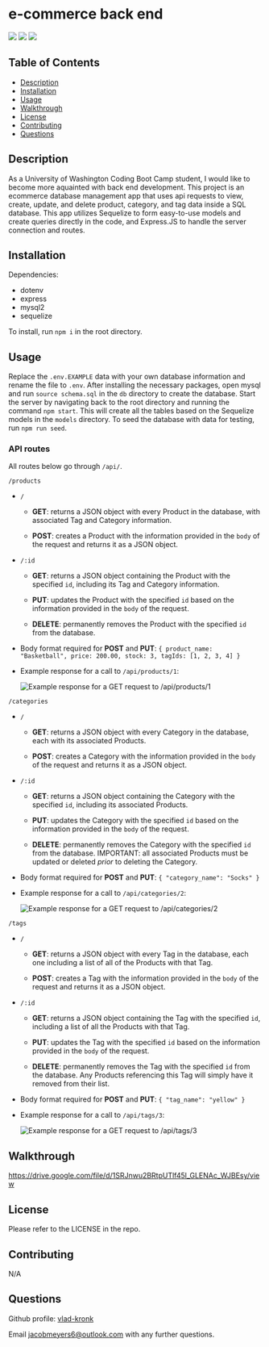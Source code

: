# e-commerce back end

![](https://img.shields.io/badge/ExpressJS-blue.svg?style=for-the-badge)
![](https://img.shields.io/badge/NodeJS-green.svg?style=for-the-badge)
![](https://img.shields.io/badge/SQL-grey.svg?style=for-the-badge)

## Table of Contents

-   [Description](#description)
-   [Installation](#installation)
-   [Usage](#usage)
-   [Walkthrough](#walkthrough)
-   [License](#license)
-   [Contributing](#contributing)
-   [Questions](#questions)

## Description

As a University of Washington Coding Boot Camp student, I would like to become more aquainted with back end development. This project is an ecommerce database management app that uses api requests to view, create, update, and delete product, category, and tag data inside a SQL database. This app utilizes Sequelize to form easy-to-use models and create queries directly in the code, and Express.JS to handle the server connection and routes.

## Installation

Dependencies:

-   dotenv
-   express
-   mysql2
-   sequelize

To install, run `npm i` in the root directory.

## Usage

Replace the `.env.EXAMPLE` data with your own database information and rename the file to `.env`. After installing the necessary packages, open mysql and run `source schema.sql` in the `db` directory to create the database. Start the server by navigating back to the root directory and running the command `npm start`. This will create all the tables based on the Sequelize models in the `models` directory. To seed the database with data for testing, run `npm run seed`.

### API routes

All routes below go through `/api/`.

`/products`

-   `/`

    -   <strong>GET</strong>: returns a JSON object with every Product in the database, with associated Tag and Category information.

    -   <strong>POST</strong>: creates a Product with the information provided in the `body` of the request and returns it as a JSON object.

-   `/:id`

    -   <strong>GET</strong>: returns a JSON object containing the Product with the specified `id`, including its Tag and Category information.

    -   <strong>PUT</strong>: updates the Product with the specified `id` based on the information provided in the `body` of the request.

    -   <strong>DELETE</strong>: permanently removes the Product with the specified `id` from the database.

-   Body format required for <strong>POST</strong> and <strong>PUT</strong>:
    `{
    product_name: "Basketball",
    price: 200.00,
    stock: 3,
    tagIds: [1, 2, 3, 4]
}`

-   Example response for a call to `/api/products/1`:

    ![Example response for a GET request to /api/products/1](./assets/images/product.png)

`/categories`

-   `/`

    -   <strong>GET</strong>: returns a JSON object with every Category in the database, each with its associated Products.

    -   <strong>POST</strong>: creates a Category with the information provided in the `body` of the request and returns it as a JSON object.

-   `/:id`

    -   <strong>GET</strong>: returns a JSON object containing the Category with the specified `id`, including its associated Products.

    -   <strong>PUT</strong>: updates the Category with the specified `id` based on the information provided in the `body` of the request.

    -   <strong>DELETE</strong>: permanently removes the Category with the specified `id` from the database. IMPORTANT: all associated Products must be updated or deleted <i>prior</i> to deleting the Category.

-   Body format required for <strong>POST</strong> and <strong>PUT</strong>:
    `{
  "category_name": "Socks"
}`

-   Example response for a call to `/api/categories/2`:

    ![Example response for a GET request to /api/categories/2](./assets/images/category.png)

`/tags`

-   `/`

    -   <strong>GET</strong>: returns a JSON object with every Tag in the database, each one including a list of all of the Products with that Tag.

    -   <strong>POST</strong>: creates a Tag with the information provided in the `body` of the request and returns it as a JSON object.

-   `/:id`

    -   <strong>GET</strong>: returns a JSON object containing the Tag with the specified `id`, including a list of all the Products with that Tag.

    -   <strong>PUT</strong>: updates the Tag with the specified `id` based on the information provided in the `body` of the request.

    -   <strong>DELETE</strong>: permanently removes the Tag with the specified `id` from the database. Any Products referencing this Tag will simply have it removed from their list.

-   Body format required for <strong>POST</strong> and <strong>PUT</strong>:
    `{
  "tag_name": "yellow"
}`

-   Example response for a call to `/api/tags/3`:

    ![Example response for a GET request to /api/tags/3](./assets/images/tag.png)

## Walkthrough

<a href="https://drive.google.com/file/d/1SRJnwu2BRtpUTlf45l_GLENAc_WJBEsy/view">https://drive.google.com/file/d/1SRJnwu2BRtpUTlf45l_GLENAc_WJBEsy/view</a>

## License

Please refer to the LICENSE in the repo.

## Contributing

N/A

## Questions

Github profile: <a href="https://github.com/vlad-kronk">vlad-kronk</a>

Email <a href="mailto: jacobmeyers6@outlook.com">jacobmeyers6@outlook.com</a> with any further questions.
